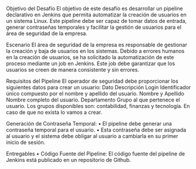 Objetivo del Desafío
El objetivo de este desafío es desarrollar un pipeline declarativo en Jenkins que permita automatizar la creación de usuarios en un sistema Linux. Este pipeline debe ser capaz de tomar datos de entrada, generar contraseñas temporales y facilitar la gestión de usuarios para el área de seguridad de la empresa.

Escenario
El área de seguridad de la empresa es responsable de gestionar la creación y baja de usuarios en los sistemas. Debido a errores humanos en la creación de usuarios, se ha solicitado la automatización de este proceso mediante un job en Jenkins. Este job debe garantizar que los usuarios se creen de manera consistente y sin errores.

Requisitos del Pipeline
El operador de seguridad debe proporcionar los siguientes datos para crear un usuario:
Dato	                Descripción
Login	                Identificador único compuesto por el nombre y apellido del usuario.
Nombre y Apellido	Nombre completo del usuario.
Departamento	        Grupo al que pertenece el usuario. Los grupos disponibles son: contabilidad, finanzas y tecnología. En caso de que no exista lo vamos a crear. 

Generación de Contraseña Temporal:
•	El pipeline debe generar una contraseña temporal para el usuario.
•	Esta contraseña debe ser asignada al usuario y el sistema debe obligar al usuario a cambiarla en su primer inicio de sesión.

Entregables
•	Código Fuente del Pipeline:
El código fuente del pipeline de Jenkins está publicado en un repositorio de Github.
